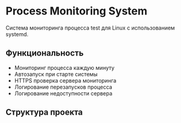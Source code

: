 # Process Monitoring System

Система мониторинга процесса test для Linux с использованием systemd.

## Функциональность

- Мониторинг процесса каждую минуту
- Автозапуск при старте системы  
- HTTPS проверка сервера мониторинга
- Логирование перезапусков процесса
- Логирование недоступности сервера

## Структура проекта
